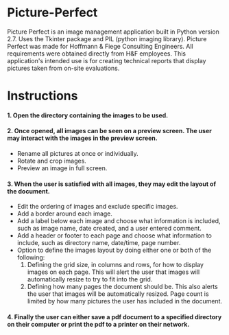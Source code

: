 # Picture-Perfect
Picture Perfect is an image management application built in Python version 2.7. Uses the Tkinter package and PIL (python imaging library). Picture Perfect was made for Hoffmann & Fiege Consulting Engineers. All requirements were obtained directly from H&F employees. This application's intended use is for creating technical reports that display pictures taken from on-site evaluations.

# Instructions
#### 1. Open the directory containing the images to be used.
#### 2. Once opened, all images can be seen on a preview screen. The user may interact with the images in the preview screen.
   * Rename all pictures at once or individually.
   * Rotate and crop images.
   * Preview an image in full screen.
#### 3. When the user is satisfied with all images, they may edit the layout of the document.
   * Edit the ordering of images and exclude specific images.
   * Add a border around each image.
   * Add a label below each image and choose what information is included, such as image name, date created, and a user entered comment.
   * Add a header or footer to each page and choose what information to include, such as directory name, date/time, page number.
   * Option to define the images layout by doing either one or both of the following:
        1. Defining the grid size, in columns and rows, for how to display images on each page. This will alert the user that images will automatically resize to try to fit into the grid.
        2. Defining how many pages the document should be. This also alerts the user that images will be automatically resized. Page count is limited by how many pictures the user has included in the document.
#### 4. Finally the user can either save a pdf document to a specified directory on their computer or print the pdf to a printer on their network.



